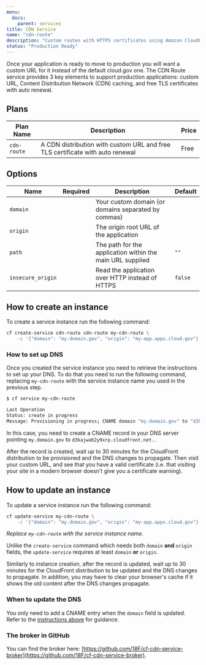 ```yaml
---
menu:
  docs:
    parent: services
title: CDN Service
name: "cdn-route"
description: "Custom routes with HTTPS certificates using Amazon CloudFront"
status: "Production Ready"
---
```


Once your application is ready to move to production you will want a custom URL for it instead of the default cloud.gov one. The CDN Route service provides 3 key elements to support production applications: custom URL, Content Distribution Network (CDN) caching, and free TLS certificates with auto renewal.

## Plans

Plan Name | Description | Price
--------- | ----------- | -----
`cdn-route` | A CDN distribution with custom URL and free TLS certificate with auto renewal | Free

## Options

Name | Required | Description | Default
--- | --- | --- | ---
`domain` | <i class="fa fa-check" aria-hidden="true"></i> | Your custom domain (or domains separated by commas) |
`origin` | <i class="fa fa-check" aria-hidden="true"></i> | The origin root URL of the application |
`path` |  | The path for the application within the main URL supplied | `""`
`insecure_origin` |  | Read the application over HTTP instead of HTTPS | `false`

## How to create an instance

To create a service instance run the following command:

```bash
cf create-service cdn-route cdn-route my-cdn-route \
    -c '{"domain": "my.domain.gov", "origin": "my-app.apps.cloud.gov"}'
```

### How to set up DNS

Once you created the service instance you need to retrieve the instructions to set up your DNS. To do that you need to run the following command, replacing `my-cdn-route` with the service instance name you used in the previous step.

```bash
$ cf service my-cdn-route

Last Operation
Status: create in progress
Message: Provisioning in progress; CNAME domain "my.domain.gov" to "d3kajwa62y9xrp.cloudfront.net."
```

In this case, you need to create a CNAME record in your DNS server pointing `my.domain.gov` to `d3kajwa62y9xrp.cloudfront.net.`.

After the record is created, wait up to 30 minutes for the CloudFront distribution to be provisioned and the DNS changes to propagate. Then visit your custom URL, and see that you have a valid certificate (i.e. that visiting your site in a modern browser doesn't give you a certificate warning).

## How to update an instance

To update a service instance run the following command:

```bash
cf update-service my-cdn-route \
    -c '{"domain": "my.domain.gov", "origin": "my-app.apps.cloud.gov"}'
```

*Replace `my-cdn-route` with the service instance name.*

Unlike the `create-service` command which needs both `domain` **and** `origin`
fields, the `update-service` requires at least `domain` **or** `origin`.

Similarly to instance creation, after the record is updated, wait up to
30 minutes for the CloudFront distribution to be updated and the DNS changes
to propagate. In addition, you may have to clear your browser's cache if it
shows the old content after the DNS changes propagate.

### When to update the DNS

You only need to add a CNAME entry when the `domain`
field is updated. Refer to the [instructions above](/docs/services/cdn-route/#how-to-set-up-dns) for guidance.

### The broker in GitHub

You can find the broker here: [https://github.com/18F/cf-cdn-service-broker](https://github.com/18F/cf-cdn-service-broker).
